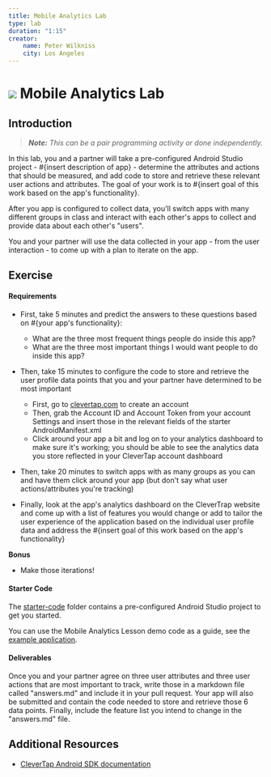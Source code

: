```yaml
---
title: Mobile Analytics Lab
type: lab
duration: "1:15"
creator:
    name: Peter Wilkniss
    city: Los Angeles
---
```



# ![](https://ga-dash.s3.amazonaws.com/production/assets/logo-9f88ae6c9c3871690e33280fcf557f33.png) Mobile Analytics Lab

## Introduction

> ***Note:*** _This can be a pair programming activity or done independently._

In this lab, you and a partner will take a pre-configured Android Studio project - #{insert description of app} - determine the attributes and actions that should be measured, and add code to store and retrieve these relevant user actions and attributes. The goal of your work is to #{insert goal of this work based on the app's functionality}.

After you app is configured to collect data, you'll switch apps with many different groups in class and interact with each other's apps to collect and provide data about each other's "users".

You and your partner will use the data collected in your app - from the user interaction - to come up with a plan to iterate on the app.

## Exercise

#### Requirements

- First, take 5 minutes and predict the answers to these questions based on #{your app's functionality}:

  - What are the three most frequent things people do inside this app?
  - What are the three most important things I would want people to do inside this app?

- Then, take 15 minutes to configure the code to store and retrieve the user profile data points that you and your partner have determined to be most important

  - First, go to [clevertap.com](https://clevertap.com/sign-up/) to create an account
  - Then, grab the Account ID and Account Token from your account Settings and insert those in the relevant fields of the starter AndroidManifest.xml
  - Click around your app a bit and log on to your analytics dashboard to make sure it's working; you should be able to see the analytics data you store reflected in your CleverTap account dashboard

- Then, take 20 minutes to switch apps with as many groups as you can and have them click around your app (but don't say what user actions/attributes you're tracking)

- Finally, look at the app's analytics dashboard on the CleverTrap website and come up with a list of features you would change or add to tailor the user experience of the application based on the individual user profile data and address the #{insert goal of this work based on the app's functionality}

**Bonus**

- Make those iterations!

#### Starter Code

The [starter-code](starter-code) folder contains a pre-configured Android Studio project to get you started.

You can use the Mobile Analytics Lesson demo code as a guide, see the [example application](../mobile-analytics-lesson/starter-code).

#### Deliverables

Once you and your partner agree on three user attributes and three user actions that are most important to track, write those in a markdown file called "answers.md" and include it in your pull request.  Your app will also be submitted and contain the code needed to store and retrieve those 6 data points.  Finally, include the feature list you intend to change in the "answers.md" file.

## Additional Resources

- [CleverTap Android SDK documentation](https://support.clevertap.com/integration/android-sdk/)
